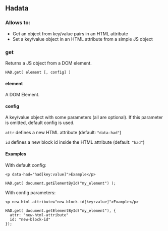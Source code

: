 ## Hadata ##

### Allows to: ###

* Get an object from key/value pairs in an HTML attribute
* Set a key/value object in an HTML attribute from a simple JS object

### get ###

Returns a JS object from a DOM element.

    HAD.get( element [, config] )

#### element ####

A DOM Element.

#### config ####

A key/value object with some parameters (all are optional). If this parameter is omitted, default config is used.

`attr` defines a new HTML attribute (default: `"data-had"`)

`id` defines a new block id inside the HTML attribute (default: `"had"`)

#### Examples ####

With default config:

    <p data-had="had[key:value]">Example</p>

    HAD.get( document.getElementById("my_element") );

With config parameters:

    <p new-html-attribute="new-block-id[key:value]">Example</p>

    HAD.get( document.getElementById("my_element"), {
      attr: "new-html-attribute"
      id: "new-block-id"
    });